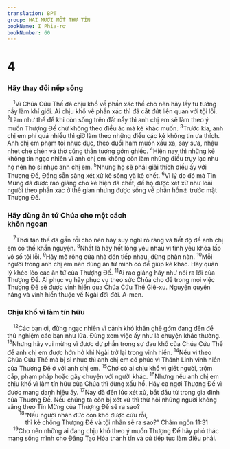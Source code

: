 ```yaml
---
translation: BPT
group: HAI MƯƠI MỐT THƯ TÍN
bookName: I Phia-rơ 
bookNumber: 60
---
```


<div class="title"><h1>4</h1><h3>Hãy thay đổi nếp sống</h3></div>
<span class="verse 1phi_4_1"> <sup>1</sup>Vì Chúa Cứu Thế đã chịu khổ về phần xác thể cho nên hãy lấy tư tưởng nầy làm khí giới. Ai chịu khổ về phần xác thì đã cắt đứt liên quan với tội lỗi.</span>
<span class="verse 1phi_4_2"><sup>2</sup>Làm như thế để khi còn sống trên đất nầy thì anh chị em sẽ làm theo ý muốn Thượng Đế chứ không theo điều ác mà kẻ khác muốn.</span>
<span class="verse 1phi_4_3"><sup>3</sup>Trước kia, anh chị em phí quá nhiều thì giờ làm theo những điều các kẻ không tin ưa thích. Anh chị em phạm tội nhục dục, theo đuổi ham muốn xấu xa, say sưa, nhậu nhẹt chè chén và thờ cúng thần tượng gớm ghiếc.</span>
<span class="verse 1phi_4_4"><sup>4</sup>Hiện nay thì những kẻ không tin ngạc nhiên vì anh chị em không còn làm những điều trụy lạc như họ nên họ sỉ nhục anh chị em.</span>
<span class="verse 1phi_4_5"><sup>5</sup>Nhưng họ sẽ phải giải thích điều ấy với Thượng Đế, Đấng sẵn sàng xét xử kẻ sống và kẻ chết.</span>
<span class="verse 1phi_4_6"><sup>6</sup>Vì lý do đó mà Tin Mừng đã được rao giảng cho kẻ hiện đã chết, để họ được xét xử như loài người theo phần xác ở thế gian nhưng được sống về phần hồn<a data-toggle="tooltip" data-placement="bottom" title="Hay “qua Thánh Linh,” nghĩa là quyền năng của Thánh Linh.">⚓</a> trước mặt Thượng Đế.<br/></span>
<div class="title"><h3>Hãy dùng ân tứ Chúa cho một cách<br/>khôn ngoan</h3></div>
<span class="verse 1phi_4_7"> <sup>7</sup>Thời tận thế đã gần rồi cho nên hãy suy nghĩ rõ ràng và tiết độ để anh chị em có thể khẩn nguyện.</span>
<span class="verse 1phi_4_8"><sup>8</sup>Nhất là hãy hết lòng yêu nhau vì tình yêu khỏa lấp vô số tội lỗi.</span>
<span class="verse 1phi_4_9"><sup>9</sup>Hãy mở rộng cửa nhà đón tiếp nhau, đừng phàn nàn.</span>
<span class="verse 1phi_4_10"><sup>10</sup>Mỗi người trong anh chị em nên dùng ân tứ mình có để giúp kẻ khác. Hãy quản lý khéo léo các ân tứ của Thượng Đế.</span>
<span class="verse 1phi_4_11"><sup>11</sup>Ai rao giảng hãy như nói ra lời của Thượng Đế. Ai phục vụ hãy phục vụ theo sức Chúa cho để trong mọi việc Thượng Đế sẽ được vinh hiển qua Chúa Cứu Thế Giê-xu. Nguyện quyền năng và vinh hiển thuộc về Ngài đời đời. A-men.<br/></span>
<div class="title"><h3>Chịu khổ vì làm tín hữu</h3></div>
<span class="verse 1phi_4_12"> <sup>12</sup>Các bạn ơi, đừng ngạc nhiên vì cảnh khó khăn ghê gớm đang đến để thử nghiệm các bạn như lửa. Đừng xem việc ấy như là chuyện khác thường.</span>
<span class="verse 1phi_4_13"><sup>13</sup>Nhưng hãy vui mừng vì được dự phần trong sự đau khổ của Chúa Cứu Thế để anh chị em được hớn hở khi Ngài trở lại trong vinh hiển.</span>
<span class="verse 1phi_4_14"><sup>14</sup>Nếu vì theo Chúa Cứu Thế mà bị sỉ nhục thì anh chị em có phúc vì Thánh Linh vinh hiển của Thượng Đế ở với anh chị em.</span>
<span class="verse 1phi_4_15"><sup>15</sup>Chớ có ai chịu khổ vì giết người, trộm cắp, phạm pháp hoặc gây chuyện với người khác.</span>
<span class="verse 1phi_4_16"><sup>16</sup>Nhưng nếu anh chị em chịu khổ vì làm tín hữu của Chúa thì đừng xấu hổ. Hãy ca ngợi Thượng Đế vì được mang danh hiệu ấy.</span>
<span class="verse 1phi_4_17"><sup>17</sup>Nay đã đến lúc xét xử, bắt đầu từ trong gia đình của Thượng Đế. Nếu chúng ta còn bị xét xử thì thử hỏi những người không vâng theo Tin Mừng của Thượng Đế sẽ ra sao?<br/></span>
<span class="verse 1phi_4_18">  <sup>18</sup>“Nếu người nhân đức còn khó được cứu rỗi,<br/>   thì kẻ chống Thượng Đế và tội nhân sẽ ra sao?” Châm ngôn 11:31<br/></span>
<span class="verse 1phi_4_19"> <sup>19</sup>Cho nên những ai đang chịu khổ theo ý muốn Thượng Đế hãy phó thác mạng sống mình cho Đấng Tạo Hóa thành tín và cứ tiếp tục làm điều phải.<br/></span>
